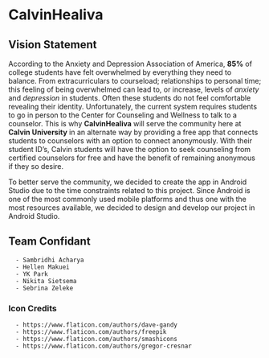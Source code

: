 # **CalvinHealiva**

## Vision Statement

According to the Anxiety and Depression Association of America, **85%** of college students have felt overwhelmed by everything they need to balance. From extracurriculars to courseload; relationships to personal time; this feeling of being overwhelmed can lead to, or increase, levels of _anxiety_ and _depression_ in students. Often these students do not feel comfortable revealing their identity. Unfortunately, the current system requires students to go in person to the Center for Counseling and Wellness to talk to a counselor. This is why **CalvinHealiva** will serve the community here at **Calvin University** in an alternate way by providing a free app that connects students to counselors with an option to connect anonymously. With their student ID’s, Calvin students will have the option to seek counseling from certified counselors for free and have the benefit of remaining anonymous if they so desire.  

To better serve the community, we decided to create the app in Android Studio due to the time constraints related to this project. Since Android is one of the most commonly used mobile platforms and thus one with the most resources available, we decided to design and develop our project in Android Studio.

## Team Confidant
      - Sambridhi Acharya
      - Hellen Makuei
      - YK Park
      - Nikita Sietsema
      - Sebrina Zeleke

### Icon Credits
      - https://www.flaticon.com/authors/dave-gandy
      - https://www.flaticon.com/authors/freepik
      - https://www.flaticon.com/authors/smashicons
      - https://www.flaticon.com/authors/gregor-cresnar
